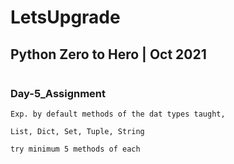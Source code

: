 # LetsUpgrade

## Python Zero to Hero | Oct 2021
<a href=""> <img src=""> </a>
### Day-5_Assignment

```
Exp. by default methods of the dat types taught, 

List, Dict, Set, Tuple, String 

try minimum 5 methods of each 
```
